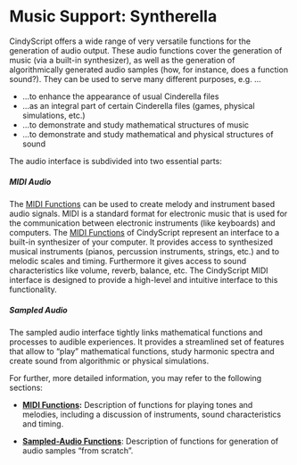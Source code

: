 #  Music Support: Syntherella

CindyScript offers a wide range of very versatile functions for the generation of audio output.
These audio functions cover the generation of music (via a built-in synthesizer), as well as the generation of algorithmically generated audio samples (how, for instance, does a function sound?).
They can be used to serve many different purposes, e.g.
…

*  …to enhance the appearance of usual Cinderella files
*  …as an integral part of certain Cinderella files (games, physical simulations, etc.)
*  …to demonstrate and study mathematical structures of music
*  …to demonstrate and study mathematical and physical structures of sound

The audio interface is subdivided into two essential parts:

##### MIDI Audio

The [MIDI Functions](MIDI_Functions.md) can be used to create melody and instrument based audio signals.
MIDI is a standard format for electronic music that is used for the communication between electronic instruments (like keyboards) and computers.
The [MIDI Functions](MIDI_Functions.md) of CindyScript represent an interface to a built-in synthesizer of your computer.
It provides access to synthesized musical instruments (pianos, percussion instruments, strings, etc.) and to melodic scales and timing.
Furthermore it gives access to sound characteristics like volume, reverb, balance, etc.
The CindyScript MIDI interface is designed to provide a high-level and intuitive interface to this functionality.

##### Sampled Audio

The sampled audio interface tightly links mathematical functions and processes to audible experiences.
It provides a streamlined set of features that allow to “play” mathematical functions, study harmonic spectra and create sound from algorithmic or physical simulations.

For further, more detailed information, you may refer to the following sections:

*  **[MIDI Functions](MIDI_Functions.md):**
Description of functions for playing tones and melodies, including a discussion of instruments, sound characteristics and timing.

*  **[Sampled-Audio Functions](Sampled-Audio_Functions.md)**: Description of functions for generation of audio samples “from scratch”.
